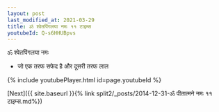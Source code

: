 ```yaml
---
layout: post
last_modified_at: 2021-03-29
title: ॐ श्वेतपिंगलया नमः ११ टाइम्स
youtubeId: Q-s6HHUBpvs
---
```

 
 
 ॐ श्वेतपिंगलया नमः  
 
 -  जो एक तरफ सफेद है और दूसरी तरफ लाल 
 
  
 
  
 
 
 
 
 
 


{% include youtubePlayer.html id=page.youtubeId %}
 
[Next]({{ site.baseurl }}{% link  split2/_posts/2014-12-31-ॐ पीतात्मने नमः ११ टाइम्स.md%})
 
